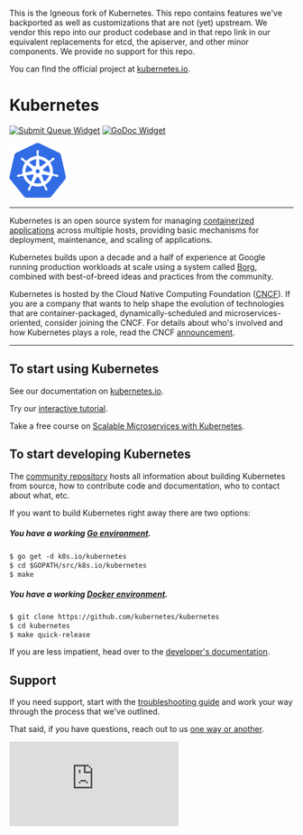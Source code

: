 This is the Igneous fork of Kubernetes. This repo contains features we've
backported as well as customizations that are not (yet) upstream. We vendor
this repo into our product codebase and in that repo link in our equivalent
replacements for etcd, the apiserver, and other minor components. We provide
no support for this repo.

You can find the official project at [kubernetes.io].

# Kubernetes

[![Submit Queue Widget]][Submit Queue] [![GoDoc Widget]][GoDoc]

<img src="https://github.com/kubernetes/kubernetes/raw/master/logo/logo.png" width="100">

----

Kubernetes is an open source system for managing [containerized applications]
across multiple hosts, providing basic mechanisms for deployment, maintenance,
and scaling of applications.

Kubernetes builds upon a decade and a half of experience at Google running
production workloads at scale using a system called [Borg],
combined with best-of-breed ideas and practices from the community.

Kubernetes is hosted by the Cloud Native Computing Foundation ([CNCF]).
If you are a company that wants to help shape the evolution of
technologies that are container-packaged, dynamically-scheduled
and microservices-oriented, consider joining the CNCF.
For details about who's involved and how Kubernetes plays a role,
read the CNCF [announcement].

----

## To start using Kubernetes

See our documentation on [kubernetes.io].

Try our [interactive tutorial].

Take a free course on [Scalable Microservices with Kubernetes].

## To start developing Kubernetes

The [community repository] hosts all information about
building Kubernetes from source, how to contribute code
and documentation, who to contact about what, etc.

If you want to build Kubernetes right away there are two options:

##### You have a working [Go environment].

```
$ go get -d k8s.io/kubernetes
$ cd $GOPATH/src/k8s.io/kubernetes
$ make
```

##### You have a working [Docker environment].

```
$ git clone https://github.com/kubernetes/kubernetes
$ cd kubernetes
$ make quick-release
```

If you are less impatient, head over to the [developer's documentation].

## Support

If you need support, start with the [troubleshooting guide]
and work your way through the process that we've outlined.

That said, if you have questions, reach out to us
[one way or another][communication].

[announcement]: https://cncf.io/news/announcement/2015/07/new-cloud-native-computing-foundation-drive-alignment-among-container
[Borg]: https://research.google.com/pubs/pub43438.html
[CNCF]: https://www.cncf.io/about
[communication]: https://github.com/kubernetes/community/blob/master/communication.md
[community repository]: https://github.com/kubernetes/community
[containerized applications]: http://kubernetes.io/docs/whatisk8s
[developer's documentation]: https://github.com/kubernetes/community/tree/master/contributors/devel
[Docker environment]: https://docs.docker.com/engine
[Go environment]: https://golang.org/doc/install
[GoDoc]: https://godoc.org/k8s.io/kubernetes
[GoDoc Widget]: https://godoc.org/k8s.io/kubernetes?status.svg
[interactive tutorial]: http://kubernetes.io/docs/tutorials/kubernetes-basics
[kubernetes.io]: http://kubernetes.io
[Scalable Microservices with Kubernetes]: https://www.udacity.com/course/scalable-microservices-with-kubernetes--ud615
[Submit Queue]: http://submit-queue.k8s.io/#/e2e
[Submit Queue Widget]: http://submit-queue.k8s.io/health.svg?v=1
[troubleshooting guide]: http://kubernetes.io/docs/troubleshooting

[![Analytics](https://kubernetes-site.appspot.com/UA-36037335-10/GitHub/README.md?pixel)]()
